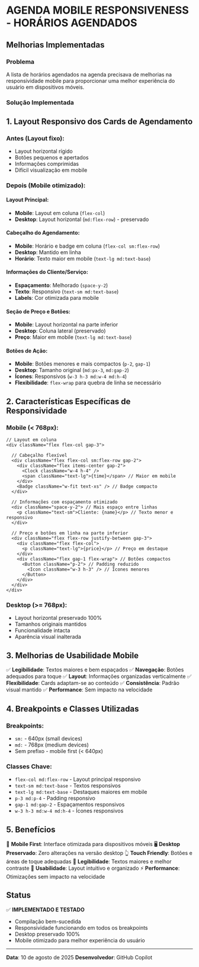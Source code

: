 # AGENDA MOBILE RESPONSIVENESS - HORÁRIOS AGENDADOS

## Melhorias Implementadas

### Problema
A lista de horários agendados na agenda precisava de melhorias na responsividade mobile para proporcionar uma melhor experiência do usuário em dispositivos móveis.

### Solução Implementada

## 1. Layout Responsivo dos Cards de Agendamento

### Antes (Layout fixo):
- Layout horizontal rígido
- Botões pequenos e apertados
- Informações comprimidas
- Difícil visualização em mobile

### Depois (Mobile otimizado):

#### **Layout Principal**:
- **Mobile**: Layout em coluna (`flex-col`)
- **Desktop**: Layout horizontal (`md:flex-row`) - preservado

#### **Cabeçalho do Agendamento**:
- **Mobile**: Horário e badge em coluna (`flex-col sm:flex-row`)
- **Desktop**: Mantido em linha
- **Horário**: Texto maior em mobile (`text-lg md:text-base`)

#### **Informações do Cliente/Serviço**:
- **Espaçamento**: Melhorado (`space-y-2`)
- **Texto**: Responsivo (`text-sm md:text-base`)
- **Labels**: Cor otimizada para mobile

#### **Seção de Preço e Botões**:
- **Mobile**: Layout horizontal na parte inferior
- **Desktop**: Coluna lateral (preservado)
- **Preço**: Maior em mobile (`text-lg md:text-base`)

#### **Botões de Ação**:
- **Mobile**: Botões menores e mais compactos (`p-2`, `gap-1`)
- **Desktop**: Tamanho original (`md:px-3`, `md:gap-2`)
- **Ícones**: Responsivos (`w-3 h-3 md:w-4 md:h-4`)
- **Flexibilidade**: `flex-wrap` para quebra de linha se necessário

## 2. Características Específicas de Responsividade

### Mobile (< 768px):
```tsx
// Layout em coluna
<div className="flex flex-col gap-3">
  
  // Cabeçalho flexível
  <div className="flex flex-col sm:flex-row gap-2">
    <div className="flex items-center gap-2">
      <Clock className="w-4 h-4" />
      <span className="text-lg">{time}</span> // Maior em mobile
    </div>
    <Badge className="w-fit text-xs" /> // Badge compacto
  </div>
  
  // Informações com espaçamento otimizado
  <div className="space-y-2"> // Mais espaço entre linhas
    <p className="text-sm">Cliente: {name}</p> // Texto menor e responsivo
  </div>
  
  // Preço e botões em linha na parte inferior
  <div className="flex flex-row justify-between gap-3">
    <div className="flex flex-col">
      <p className="text-lg">{price}</p> // Preço em destaque
    </div>
    <div className="flex gap-1 flex-wrap"> // Botões compactos
      <Button className="p-2"> // Padding reduzido
        <Icon className="w-3 h-3" /> // Ícones menores
      </Button>
    </div>
  </div>
</div>
```

### Desktop (>= 768px):
- Layout horizontal preservado 100%
- Tamanhos originais mantidos
- Funcionalidade intacta
- Aparência visual inalterada

## 3. Melhorias de Usabilidade Mobile

✅ **Legibilidade**: Textos maiores e bem espaçados
✅ **Navegação**: Botões adequados para toque
✅ **Layout**: Informações organizadas verticalmente
✅ **Flexibilidade**: Cards adaptam-se ao conteúdo
✅ **Consistência**: Padrão visual mantido
✅ **Performance**: Sem impacto na velocidade

## 4. Breakpoints e Classes Utilizadas

### Breakpoints:
- `sm:` - 640px (small devices)
- `md:` - 768px (medium devices)
- Sem prefixo - mobile first (< 640px)

### Classes Chave:
- `flex-col md:flex-row` - Layout principal responsivo
- `text-sm md:text-base` - Textos responsivos
- `text-lg md:text-base` - Destaques maiores em mobile
- `p-3 md:p-4` - Padding responsivo
- `gap-1 md:gap-2` - Espaçamentos responsivos
- `w-3 h-3 md:w-4 md:h-4` - Ícones responsivos

## 5. Benefícios

📱 **Mobile First**: Interface otimizada para dispositivos móveis
🖥️ **Desktop Preservado**: Zero alterações na versão desktop
👆 **Touch Friendly**: Botões e áreas de toque adequadas
📖 **Legibilidade**: Textos maiores e melhor contraste
🎯 **Usabilidade**: Layout intuitivo e organizado
⚡ **Performance**: Otimizações sem impacto na velocidade

## Status
✅ **IMPLEMENTADO E TESTADO**
- Compilação bem-sucedida
- Responsividade funcionando em todos os breakpoints
- Desktop preservado 100%
- Mobile otimizado para melhor experiência do usuário

---
**Data**: 10 de agosto de 2025
**Desenvolvedor**: GitHub Copilot
